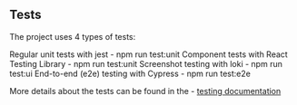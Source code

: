 ## Tests

The project uses 4 types of tests:

Regular unit tests with jest - npm run test:unit
Component tests with React Testing Library - npm run test:unit
Screenshot testing with loki - npm run test:ui
End-to-end (e2e) testing with Cypress - npm run test:e2e

More details about the tests can be found in the - [testing documentation](/docs/tests.md)
